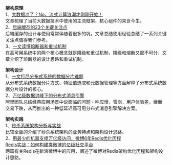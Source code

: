 **架构原理**    
1、[大数据凉了？No，流式计算浪潮才刚刚开始！](https://mp.weixin.qq.com/s?__biz=MzU1NDA4NjU2MA==&mid=2247493243&idx=1&sn=db32057f4b6450a66844ca4e3aaa46da&scene=21)  
文章梳理了当前大数据技术中使用的主流框架、核心组件的来世今生。  
2、[后端缓存的23个关键关注点](https://mp.weixin.qq.com/s?__biz=MzIxMzEzMjM5NQ==&mid=2651030776&idx=1&sn=87e55b76d625a0e52b4d9f327fedbaf1&scene=21&ascene=7&devicetype=android-28&version=260703f2&nettype=WIFI&abtest_cookie=BQABAAgACgALABMAFAAFAJ6GHgAmlx4AV5keAJuZHgCcmR4AAAA%3D&lang=zh_CN&pass_ticket=RxN%2BPFQtZe0J1FSI1ViPH8jXfi4HEniKKorZWPjKOmwoG3swNzDdgm5eNP4PsNzh&wx_header=1)  
后端缓存的设计与使用常常伴随着很多的坑，文章总结使用经验总结了一系列关键关注点值得我们参考。  
3、[一文读懂熔断器和重试机制](https://mp.weixin.qq.com/s?__biz=MzAwMDU1MTE1OQ==&mid=2653550148&idx=1&sn=d5ee9ea75e86782d1acc9cb5c62f163e&chksm=813a67dcb64deeca29363a66b0b00be10117476c7e25f9f840f15591b4704252740d9fa09c9b&scene=0#rd)  
在高可用系统中的两个核心概念就是降级和重试机制，降级和熔断又密不可分，文章介绍了熔断器的设计思路和重试机制。  
  
**架构设计**   
1、[一文打尽分布式系统的数据分片难题](https://mp.weixin.qq.com/s?__biz=MzI4NTA1MDEwNg==&mid=2650770727&idx=1&sn=3240671a9c11b6b0cd70537ab098bb06&scene=21#wechat_redirect)  
从分布式系统数据分片方式、特征值选取和元数据管理等方面解释了分布式系统数据分片设计的核心。  
2、[万亿级数据洪峰下的分布式消息引擎](https://mp.weixin.qq.com/s?__biz=MzIxMzEzMjM5NQ==&mid=2651030885&idx=1&sn=028f6d5f496f312d8088fc7e26230332&scene=21&ascene=7&devicetype=android-28&version=260703f2&nettype=WIFI&abtest_cookie=BgABAAgACgALABIAEwAUAAYAnoYeACaXHgBXmR4Am5keAJyZHgCmmR4AAAA%3D&lang=zh_CN&pass_ticket=7ISPDY0sPLJ6HStx4%2FpzYC4I0s%2F98Ueh7SyNqwfmyY50QEOE66ErZr%2BCLWn8Ehcf&wx_header=1)   
阿里团队总结经典应用场景中说面临的问题 - 响应慢，雪崩，用户体验差，继而交易下跌，从而推出的一种低延迟高可用分布式消息引擎解决方案。    

**架构实践**  
1、[秒杀系统架构分析与实战](https://www.jianshu.com/p/df4fbecb1a4b)  
比较全面的介绍了秒杀系统架构的业务特点和架构设计思路。    
2、[用最少的机器支撑万亿级访问，微博6年Redis优化历程](https://mp.weixin.qq.com/s?__biz=MzAwMDU1MTE1OQ==&mid=2653547263&idx=1&sn=fe484b24660b7e1dc4beabca71fe1cb1&scene=21#wechat_redirect)  
[Redis实战：如何构建类微博的亿级社交平台](https://mp.weixin.qq.com/s?__biz=MzAwMDU1MTE1OQ==&mid=2653547053&idx=1&sn=833fddbc83379d9cac8d7f757343412e&scene=21#wechat_redirect)  
两篇有关Redis在新浪微博中的应用，阐述了微博对Redis架构优化历程和架构设计思路。  
